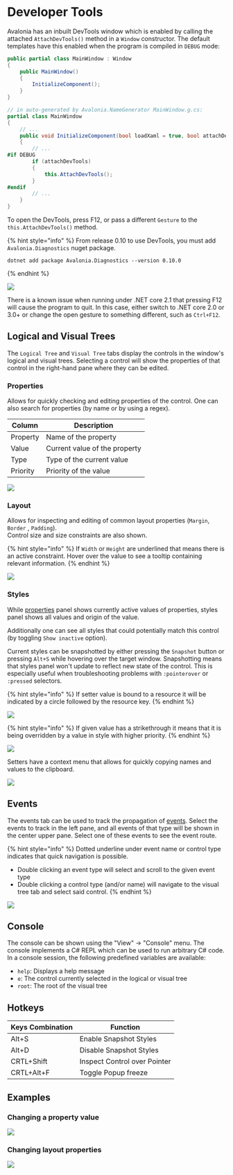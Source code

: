 # Developer Tools

Avalonia has an inbuilt DevTools window which is enabled by calling the attached `AttachDevTools()` method in a `Window` constructor. The default templates have this enabled when the program is compiled in `DEBUG` mode:

```csharp
public partial class MainWindow : Window
{
    public MainWindow()
    {
        InitializeComponent();
    }
}

// in auto-generated by Avalonia.NameGenerator MainWindow.g.cs:
partial class MainWindow
{
    // ...
    public void InitializeComponent(bool loadXaml = true, bool attachDevTools = true)
    {
        // ...
#if DEBUG
        if (attachDevTools)
        {
            this.AttachDevTools();
        }
#endif
        // ...
    }
}
```

To open the DevTools, press F12, or pass a different `Gesture` to the `this.AttachDevTools()` method.

{% hint style="info" %}
From release 0.10 to use DevTools, you must add `Avalonia.Diagnostics` nuget package.

```
dotnet add package Avalonia.Diagnostics --version 0.10.0
```
{% endhint %}

![](<../../.gitbook/assets/image (23).png>)

There is a known issue when running under .NET core 2.1 that pressing F12 will cause the program to quit. In this case, either switch to .NET core 2.0 or 3.0+ or change the open gesture to something different, such as `Ctrl+F12`.

## Logical and Visual Trees

The `Logical Tree` and `Visual Tree` tabs display the controls in the window's logical and visual trees. Selecting a control will show the properties of that control in the right-hand pane where they can be edited.

### Properties

Allows for quickly checking and editing properties of the control. One can also search for properties (by name or by using a regex).

| Column   | Description                   |
| -------- | ----------------------------- |
| Property | Name of the property          |
| Value    | Current value of the property |
| Type     | Type of the current value     |
| Priority | Priority of the value         |

![](<../../.gitbook/assets/image (26).png>)

### Layout

Allows for inspecting and editing of common layout properties (`Margin`, `Border` , `Padding`).\
Control size and size constraints are also shown.

{% hint style="info" %}
If `Width` or `Height` are underlined that means there is an active constraint. Hover over the value to see a tooltip containing relevant information.
{% endhint %}

![](<../../.gitbook/assets/image (24) (1) (1).png>)

### Styles

While [properties](developer-tools.md#properties) panel shows currently active values of properties, styles panel shows all values and origin of the value.

Additionally one can see all styles that could potentially match this control (by toggling `Show inactive` option).

Current styles can be snapshotted by either pressing the `Snapshot` button or pressing `Alt+S` while hovering over the target window. Snapshotting means that styles panel won't update to reflect new state of the control. This is especially useful when troubleshooting problems with `:pointerover` or `:pressed` selectors.

{% hint style="info" %}
If setter value is bound to a resource it will be indicated by a circle followed by the resource key.
{% endhint %}

![](<../../.gitbook/assets/image (27).png>)

{% hint style="info" %}
If given value has a strikethrough it means that it is being overridden by a value in style with higher priority.
{% endhint %}

![](<../../.gitbook/assets/image (28).png>)

Setters have a context menu that allows for quickly copying names and values to the clipboard.

![](<../../.gitbook/assets/image (25).png>)

## Events

The events tab can be used to track the propagation of [events](../input/). Select the events to track in the left pane, and all events of that type will be shown in the center upper pane. Select one of these events to see the event route.

{% hint style="info" %}
Dotted underline under event name or control type indicates that quick navigation is possible.

* Double clicking an event type will select and scroll to the given event type
* Double clicking a control type (and/or name) will navigate to the visual tree tab and select said control.
{% endhint %}

![](<../../.gitbook/assets/image (29).png>)

## Console

The console can be shown using the "View" → "Console" menu. The console implements a C# REPL which can be used to run arbitrary C# code. In a console session, the following predefined variables are available:

* `help`: Displays a help message
* `e`: The control currently selected in the logical or visual tree
* `root`: The root of the visual tree

## Hotkeys

| Keys Combination | Function                     |
| ---------------- | ---------------------------- |
| Alt+S            | Enable Snapshot Styles       |
| Alt+D            | Disable Snapshot Styles      |
| CRTL+Shift       | Inspect Control over Pointer |
| CRTL+Alt+F       | Toggle Popup freeze          |

## Examples

### Changing a property value

![](../../.gitbook/assets/devtools-change-property.gif)

### Changing layout properties

![](../../.gitbook/assets/devtools-change-layout.gif)
